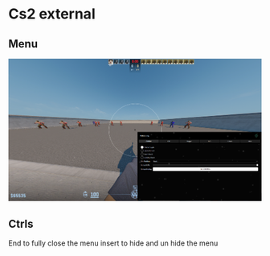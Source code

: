 # Cs2 external 

## Menu
![Menu](https://raw.githubusercontent.com/User-Name123115/Plutana-Cs2-py/refs/heads/main/icons/Menu.png)

## Ctrls
End to fully close the menu
insert to hide and un hide the menu
